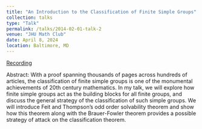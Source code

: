 ```yaml
---
title: "An Introduction to the Classification of Finite Simple Groups"
collection: talks
type: "Talk"
permalink: /talks/2014-02-01-talk-2
venue: "JHU Math Club"
date: April 8, 2024
location: Baltimore, MD
---
```


[Recording](https://www.youtube.com/watch?v=wqY04u5pmdI&t=2561s)

Abstract: With a proof spanning thousands of pages across hundreds of articles, the classification of finite simple groups is one of the monumental achievements of 20th century mathematics. In my talk, we will explore how finite simple groups act as the building blocks for all finite groups, and discuss the general strategy of the classification of such simple groups. We will introduce Feit and Thompson’s odd order solvability theorem and show how this theorem along with the Brauer-Fowler theorem provides a possible strategy of attack on the classification theorem.



